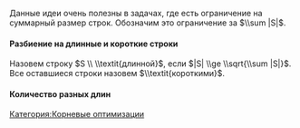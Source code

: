Данные идеи очень полезны в задачах, где есть ограничение на суммарный
размер строк. Обозначим это ограничение за $\\sum |S|$.

#### Разбиение на длинные и короткие строки

Назовем строку $S \\ \\textit{длинной}$, если $|S| \\ge \\sqrt{\\sum
|S|}$. Все оставшиеся строки назовем $\\textit{короткими}$.

#### Количество разных длин

[Категория:Корневые
оптимизации](Категория:Корневые_оптимизации "wikilink")